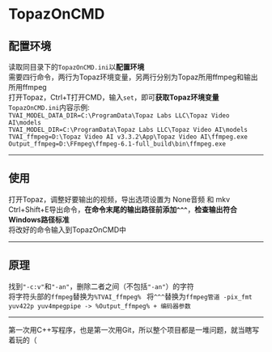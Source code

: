 # TopazOnCMD
## 配置环境
读取同目录下的`TopazOnCMD.ini`以**配置环境**  
需要四行命令，两行为Topaz环境变量，另两行分别为Topaz所用ffmpeg和输出所用ffmpeg  
打开Topaz，Ctrl+T打开CMD，输入`set`，即可**获取Topaz环境变量**  
`TopazOnCMD.ini`内容示例:  
`TVAI_MODEL_DATA_DIR=C:\ProgramData\Topaz Labs LLC\Topaz Video AI\models`  
`TVAI_MODEL_DIR=C:\ProgramData\Topaz Labs LLC\Topaz Video AI\models`  
`TVAI_ffmpeg=D:\Topaz Video AI v3.3.2\App\Topaz Video AI\ffmpeg.exe`  
`Output_ffmpeg=D:\FFmpeg\ffmpeg-6.1-full_build\bin\ffmpeg.exe`  
**  **  
## 使用
打开Topaz，调整好要输出的视频，导出选项设置为 None音频 和 mkv  
Ctrl+Shift+E导出命令，**在命令末尾的输出路径前添加`^^^`**，**检查输出符合Windows路径标准**  
将改好的命令输入到TopazOnCMD中  
**  **  
## 原理
找到`"-c:v"`和`"-an"`，删除二者之间（不包括`"-an"`）的字符  
将字符头部的`ffmpeg`替换为`%TVAI_ffmpeg% ` 
将`^^^`替换为`ffmpeg管道 -pix_fmt yuv422p yuv4mpegpipe -> %Output_ffmpeg% + 编码器参数`  
**  **  
第一次用C++写程序，也是第一次用Git，所以整个项目都是一堆问题，就当瞎写着玩的（

